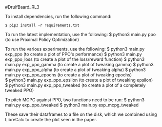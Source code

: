 #DruifBaard_RL3

To install dependencies, run the following command:

	$ pip3 install -r requirements.txt

To run the latest implementation, use the following:
	$ python3 main.py ppo			(to use Proximal Policy Optimization)
	
To run the various experiments, use the following:
	$ python3 main.py exp_ppo				(to create a plot of PPO's performance)
	$ python3 main.py exp_ppo_loss			(to create a plot of the loss/reward function)
	$ python3 main.py exp_ppo_gamma			(to create a plot of tweaking gamma)
	$ python3 main.py exp_ppo_alpha			(to create a plot of tweaking alpha)
	$ python3 main.py exp_ppo_epochs		(to create a plot of tweaking epochs)		
	$ python3 main.py exp_ppo_epsilon		(to create a plot of tweaking epsilon)				
	$ python3 main.py exp_ppo_tweaked		(to create a plot of a completely tweaked PPO)				

To pitch MCPG against PPO, two functions need to be run:
	$ python3 main.py exp_ppo_tweaked
	$ python3 main.py exp_mcpg_tweaked

These save their dataframes to a file on the disk, which we combined using LibreCalc to create the plot seen in the paper.